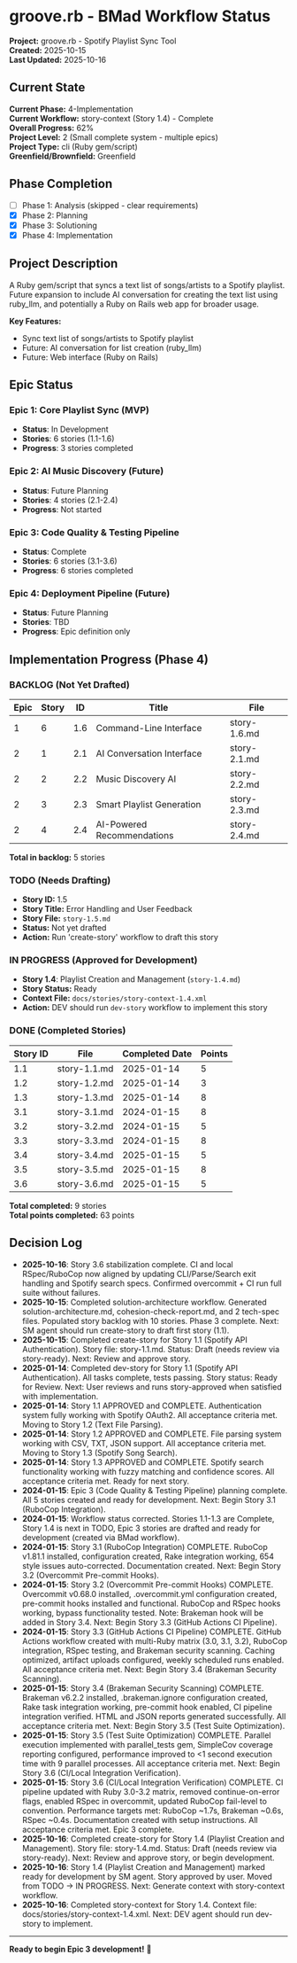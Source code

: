 # groove.rb - BMad Workflow Status

**Project:** groove.rb - Spotify Playlist Sync Tool  
**Created:** 2025-10-15  
**Last Updated:** 2025-10-16  

## Current State

**Current Phase:** 4-Implementation  
**Current Workflow:** story-context (Story 1.4) - Complete  
**Overall Progress:** 62%  
**Project Level:** 2 (Small complete system - multiple epics)  
**Project Type:** cli (Ruby gem/script)  
**Greenfield/Brownfield:** Greenfield  

## Phase Completion

- [ ] Phase 1: Analysis (skipped - clear requirements)
- [x] Phase 2: Planning
- [x] Phase 3: Solutioning
- [x] Phase 4: Implementation

## Project Description

A Ruby gem/script that syncs a text list of songs/artists to a Spotify playlist. Future expansion to include AI conversation for creating the text list using ruby_llm, and potentially a Ruby on Rails web app for broader usage.

**Key Features:**
- Sync text list of songs/artists to Spotify playlist
- Future: AI conversation for list creation (ruby_llm)
- Future: Web interface (Ruby on Rails)

## Epic Status

### **Epic 1: Core Playlist Sync (MVP)**
- **Status**: In Development
- **Stories**: 6 stories (1.1-1.6)
- **Progress**: 3 stories completed

### **Epic 2: AI Music Discovery (Future)**
- **Status**: Future Planning
- **Stories**: 4 stories (2.1-2.4)
- **Progress**: Not started

### **Epic 3: Code Quality & Testing Pipeline**
- **Status**: Complete
- **Stories**: 6 stories (3.1-3.6)
- **Progress**: 6 stories completed

### **Epic 4: Deployment Pipeline (Future)**
- **Status**: Future Planning
- **Stories**: TBD
- **Progress**: Epic definition only

## Implementation Progress (Phase 4)

### BACKLOG (Not Yet Drafted)

| Epic | Story | ID  | Title | File |
| ---- | ----- | --- | ----- | ---- |
| 1 | 6 | 1.6 | Command-Line Interface | story-1.6.md |
| 2 | 1 | 2.1 | AI Conversation Interface | story-2.1.md |
| 2 | 2 | 2.2 | Music Discovery AI | story-2.2.md |
| 2 | 3 | 2.3 | Smart Playlist Generation | story-2.3.md |
| 2 | 4 | 2.4 | AI-Powered Recommendations | story-2.4.md |

**Total in backlog:** 5 stories

### TODO (Needs Drafting)

- **Story ID:** 1.5
- **Story Title:** Error Handling and User Feedback
- **Story File:** `story-1.5.md`
- **Status:** Not yet drafted
- **Action:** Run 'create-story' workflow to draft this story

### IN PROGRESS (Approved for Development)

- **Story 1.4**: Playlist Creation and Management (`story-1.4.md`)
- **Story Status:** Ready
- **Context File:** `docs/stories/story-context-1.4.xml`
- **Action:** DEV should run `dev-story` workflow to implement this story

### DONE (Completed Stories)

| Story ID | File | Completed Date | Points |
| ---------- | ---- | -------------- | ------ |
| 1.1 | story-1.1.md | 2025-01-14 | 5 |
| 1.2 | story-1.2.md | 2025-01-14 | 3 |
| 1.3 | story-1.3.md | 2025-01-14 | 8 |
| 3.1 | story-3.1.md | 2024-01-15 | 8 |
| 3.2 | story-3.2.md | 2024-01-15 | 5 |
| 3.3 | story-3.3.md | 2024-01-15 | 8 |
| 3.4 | story-3.4.md | 2025-01-15 | 5 |
| 3.5 | story-3.5.md | 2025-01-15 | 8 |
| 3.6 | story-3.6.md | 2025-01-15 | 5 |

**Total completed:** 9 stories  
**Total points completed:** 63 points

## Decision Log

- **2025-10-16**: Story 3.6 stabilization complete. CI and local RSpec/RuboCop now aligned by updating CLI/Parse/Search exit handling and Spotify search specs. Confirmed overcommit + CI run full suite without failures.
- **2025-10-15**: Completed solution-architecture workflow. Generated solution-architecture.md, cohesion-check-report.md, and 2 tech-spec files. Populated story backlog with 10 stories. Phase 3 complete. Next: SM agent should run create-story to draft first story (1.1).
- **2025-10-15**: Completed create-story for Story 1.1 (Spotify API Authentication). Story file: story-1.1.md. Status: Draft (needs review via story-ready). Next: Review and approve story.
- **2025-01-14**: Completed dev-story for Story 1.1 (Spotify API Authentication). All tasks complete, tests passing. Story status: Ready for Review. Next: User reviews and runs story-approved when satisfied with implementation.
- **2025-01-14**: Story 1.1 APPROVED and COMPLETE. Authentication system fully working with Spotify OAuth2. All acceptance criteria met. Moving to Story 1.2 (Text File Parsing).
- **2025-01-14**: Story 1.2 APPROVED and COMPLETE. File parsing system working with CSV, TXT, JSON support. All acceptance criteria met. Moving to Story 1.3 (Spotify Song Search).
- **2025-01-14**: Story 1.3 APPROVED and COMPLETE. Spotify search functionality working with fuzzy matching and confidence scores. All acceptance criteria met. Ready for next story.
- **2024-01-15**: Epic 3 (Code Quality & Testing Pipeline) planning complete. All 5 stories created and ready for development. Next: Begin Story 3.1 (RuboCop Integration).
- **2024-01-15**: Workflow status corrected. Stories 1.1-1.3 are Complete, Story 1.4 is next in TODO, Epic 3 stories are drafted and ready for development (created via BMad workflow).
- **2024-01-15**: Story 3.1 (RuboCop Integration) COMPLETE. RuboCop v1.81.1 installed, configuration created, Rake integration working, 654 style issues auto-corrected. Documentation created. Next: Begin Story 3.2 (Overcommit Pre-commit Hooks).
- **2024-01-15**: Story 3.2 (Overcommit Pre-commit Hooks) COMPLETE. Overcommit v0.68.0 installed, .overcommit.yml configuration created, pre-commit hooks installed and functional. RuboCop and RSpec hooks working, bypass functionality tested. Note: Brakeman hook will be added in Story 3.4. Next: Begin Story 3.3 (GitHub Actions CI Pipeline).
- **2024-01-15**: Story 3.3 (GitHub Actions CI Pipeline) COMPLETE. GitHub Actions workflow created with multi-Ruby matrix (3.0, 3.1, 3.2), RuboCop integration, RSpec testing, and Brakeman security scanning. Caching optimized, artifact uploads configured, weekly scheduled runs enabled. All acceptance criteria met. Next: Begin Story 3.4 (Brakeman Security Scanning).
- **2025-01-15**: Story 3.4 (Brakeman Security Scanning) COMPLETE. Brakeman v6.2.2 installed, .brakeman.ignore configuration created, Rake task integration working, pre-commit hook enabled, CI pipeline integration verified. HTML and JSON reports generated successfully. All acceptance criteria met. Next: Begin Story 3.5 (Test Suite Optimization).
- **2025-01-15**: Story 3.5 (Test Suite Optimization) COMPLETE. Parallel execution implemented with parallel_tests gem, SimpleCov coverage reporting configured, performance improved to <1 second execution time with 9 parallel processes. All acceptance criteria met. Next: Begin Story 3.6 (CI/Local Integration Verification).
- **2025-01-15**: Story 3.6 (CI/Local Integration Verification) COMPLETE. CI pipeline updated with Ruby 3.0-3.2 matrix, removed continue-on-error flags, enabled RSpec in overcommit, updated RuboCop fail-level to convention. Performance targets met: RuboCop ~1.7s, Brakeman ~0.6s, RSpec ~0.4s. Documentation created with setup instructions. All acceptance criteria met. Epic 3 complete.
- **2025-10-16**: Completed create-story for Story 1.4 (Playlist Creation and Management). Story file: story-1.4.md. Status: Draft (needs review via story-ready). Next: Review and approve story, or begin development.
- **2025-10-16**: Story 1.4 (Playlist Creation and Management) marked ready for development by SM agent. Story approved by user. Moved from TODO → IN PROGRESS. Next: Generate context with story-context workflow.
- **2025-10-16**: Completed story-context for Story 1.4. Context file: docs/stories/story-context-1.4.xml. Next: DEV agent should run dev-story to implement.

---

**Ready to begin Epic 3 development!** 🚀
